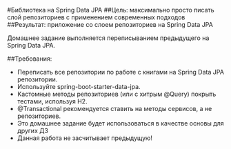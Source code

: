 #Библиотека на Spring Data JPA
##Цель: максимально просто писать слой репозиториев с применением современных подходов
##Результат: приложение со слоем репозиториев на Spring Data JPA

Домашнее задание выполняется переписыванием предыдущего на Spring Data JPA.

##Требования:

* Переписать все репозитории по работе с книгами на Spring Data JPA репозитории.
* Используйте spring-boot-starter-data-jpa.
* Кастомные методы репозиториев (или с хитрым @Query) покрыть тестами, используя H2.
* @Transactional рекомендуется ставить на методы сервисов, а не репозиториев.
* Это домашнее задание будет использоваться в качестве основы для других ДЗ
* Данная работа не засчитывает предыдущую!
